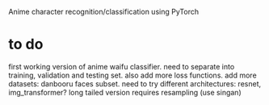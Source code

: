 Anime character recognition/classification using PyTorch

# to do
first working version of anime waifu classifier. 
need to separate into training, validation and testing set. 
also add more loss functions. add more datasets: danbooru faces subset. 
need to try different architectures: resnet, img_transformer?
long tailed version requires resampling (use singan)

